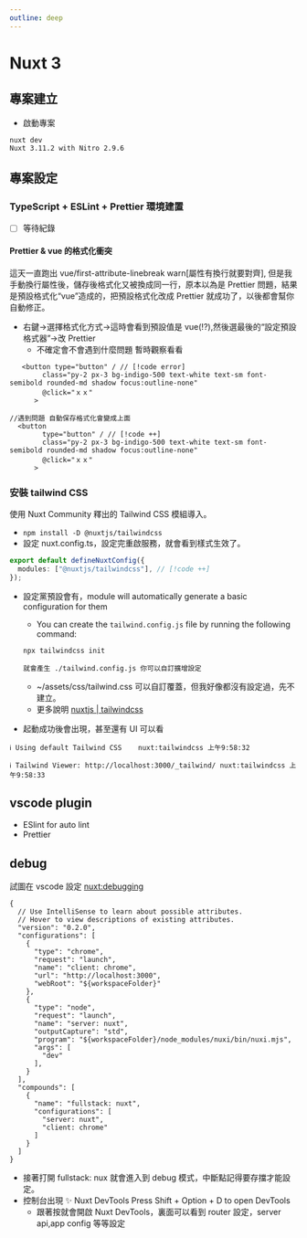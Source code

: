 ```yaml
---
outline: deep
---
```


# Nuxt 3

## 專案建立

- 啟動專案

```
nuxt dev
Nuxt 3.11.2 with Nitro 2.9.6
```

## 專案設定

### TypeScript + ESLint + Prettier 環境建置

- [ ] 等待紀錄

#### Prettier & vue 的格式化衝突

這天一直跑出 vue/first-attribute-linebreak warn[屬性有換行就要對齊], 但是我手動換行屬性後，儲存後格式化又被換成同一行，原本以為是 Prettier 問題，結果是預設格式化“vue”造成的，把預設格式化改成 Prettier
就成功了，以後都會幫你自動修正。

- 右鍵->選擇格式化方式->這時會看到預設值是 vue(!?),然後選最後的“設定預設格式器”->改 Prettier
  - 不確定會不會遇到什麼問題 暫時觀察看看

```
   <button type="button" / // [!code error]
        class="py-2 px-3 bg-indigo-500 text-white text-sm font-semibold rounded-md shadow focus:outline-none"
        @click="ｘｘ"
      >

//遇到問題 自動保存格式化會變成上面
  <button
        type="button" / // [!code ++]
        class="py-2 px-3 bg-indigo-500 text-white text-sm font-semibold rounded-md shadow focus:outline-none"
        @click="ｘｘ"
      >
```

### 安裝 tailwind CSS

使用 Nuxt Community 釋出的 Tailwind CSS 模組導入。

- `npm install -D @nuxtjs/tailwindcss`
- 設定 nuxt.config.ts，設定完重啟服務，就會看到樣式生效了。

```ts
export default defineNuxtConfig({
  modules: ["@nuxtjs/tailwindcss"], // [!code ++]
});
```

- 設定黨預設會有，module will automatically generate a basic configuration for them

  - You can create the `tailwind.config.js` file by running the following command:

  ```
  npx tailwindcss init

  就會產生 ./tailwind.config.js 你可以自訂擴增設定
  ```

  - ~/assets/css/tailwind.css 可以自訂覆蓋，但我好像都沒有設定過，先不建立。
  - 更多說明 [nuxtjs | tailwindcss](https://tailwindcss.nuxtjs.org/getting-started/installation)

- 起動成功後會出現，甚至還有 UI 可以看
```
ℹ Using default Tailwind CSS    nuxt:tailwindcss 上午9:58:32

ℹ Tailwind Viewer: http://localhost:3000/_tailwind/ nuxt:tailwindcss 上午9:58:33
```


## vscode plugin

- ESlint for auto lint
- Prettier

## debug

試圖在 vscode 設定 [nuxt:debugging](https://nuxt.com/docs/guide/going-further/debugging)

```
{
  // Use IntelliSense to learn about possible attributes.
  // Hover to view descriptions of existing attributes.
  "version": "0.2.0",
  "configurations": [
    {
      "type": "chrome",
      "request": "launch",
      "name": "client: chrome",
      "url": "http://localhost:3000",
      "webRoot": "${workspaceFolder}"
    },
    {
      "type": "node",
      "request": "launch",
      "name": "server: nuxt",
      "outputCapture": "std",
      "program": "${workspaceFolder}/node_modules/nuxi/bin/nuxi.mjs",
      "args": [
        "dev"
      ],
    }
  ],
  "compounds": [
    {
      "name": "fullstack: nuxt",
      "configurations": [
        "server: nuxt",
        "client: chrome"
      ]
    }
  ]
}

```

- 接著打開 fullstack: nux 就會進入到 debug 模式，中斷點記得要存擋才能設定。
- 控制台出現 ✨ Nuxt DevTools Press Shift + Option + D to open DevTools
  - 跟著按就會開啟 Nuxt DevTools，裏面可以看到 router 設定，server api,app config 等等設定

